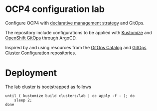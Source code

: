# OCP4 configuration lab

Configure OCP4 with [declarative management strategy](https://kubernetes.io/docs/tasks/manage-kubernetes-objects/declarative-config/) and GitOps.

The repository include configurations to be applied with [Kustomize](https://kustomize.io/) and [OpenShift GitOps](https://docs.openshift.com/container-platform/4.7/cicd/gitops/understanding-openshift-gitops.html) through ArgoCD.

Inspired by and using resources from the [GitOps Catalog](https://github.com/redhat-cop/gitops-catalog) and [GitOps Cluster Configuration](https://github.com/gnunn-gitops/cluster-config) repositories.

# Deployment

The lab cluster is bootstrapped as follows
```
until ( kustomize build clusters/lab | oc apply -f - ); do
    sleep 2;
done
```
